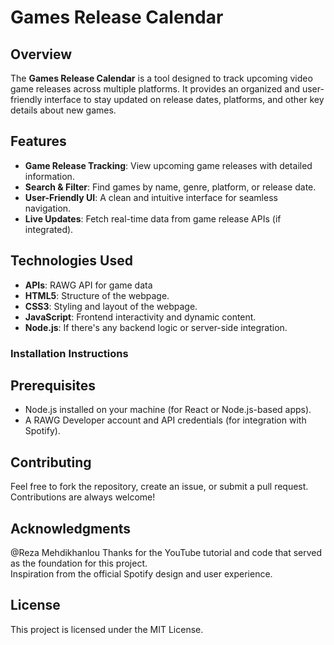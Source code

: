 # Games Release Calendar

## Overview
The **Games Release Calendar** is a tool designed to track upcoming video game releases across multiple platforms. It provides an organized and user-friendly interface to stay updated on release dates, platforms, and other key details about new games.

## Features
-  **Game Release Tracking**: View upcoming game releases with detailed information.
-  **Search & Filter**: Find games by name, genre, platform, or release date.
-  **User-Friendly UI**: A clean and intuitive interface for seamless navigation.
-  **Live Updates**: Fetch real-time data from game release APIs (if integrated).

## Technologies Used
- **APIs**: RAWG API for game data
- **HTML5**: Structure of the webpage.  
- **CSS3**: Styling and layout of the webpage.  
- **JavaScript**: Frontend interactivity and dynamic content.  
- **Node.js**: If there's any backend logic or server-side integration.

### Installation Instructions
## Prerequisites
- Node.js installed on your machine (for React or Node.js-based apps).  
- A RAWG Developer account and API credentials (for integration with Spotify).

## Contributing
Feel free to fork the repository, create an issue, or submit a pull request. Contributions are always welcome!

## Acknowledgments
@Reza Mehdikhanlou Thanks for the YouTube tutorial and code that served as the foundation for this project.  
Inspiration from the official Spotify design and user experience.

## License
This project is licensed under the MIT License.



